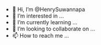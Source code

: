 - 👋 Hi, I’m @HenrySuwannapa
- 👀 I’m interested in ...
- 🌱 I’m currently learning ...
- 💞️ I’m looking to collaborate on ...
- 📫 How to reach me ...

<!---
HenrySuwannapa/HenrySuwannapa is a ✨ special ✨ repository because its `README.md` (this file) appears on your GitHub profile.
You can click the Preview link to take a look at your changes.
--->
